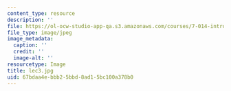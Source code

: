 ```yaml
---
content_type: resource
description: ''
file: https://ol-ocw-studio-app-qa.s3.amazonaws.com/courses/7-014-introductory-biology-spring-2005/67bdaa4ebbb25bbd8ad15bc100a378b0_lec3.jpg
file_type: image/jpeg
image_metadata:
  caption: ''
  credit: ''
  image-alt: ''
resourcetype: Image
title: lec3.jpg
uid: 67bdaa4e-bbb2-5bbd-8ad1-5bc100a378b0
---
```

